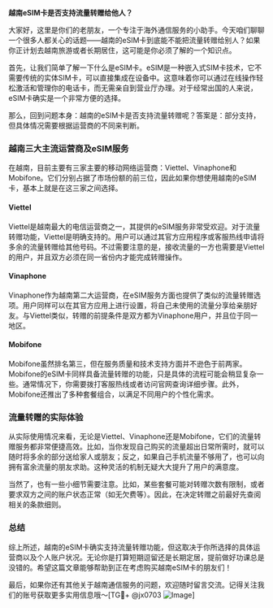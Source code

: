 **越南eSIM卡是否支持流量转赠给他人？**

大家好，这里是你们的老朋友，一个专注于海外通信服务的小助手。今天咱们聊聊一个很多人都关心的话题——越南的eSIM卡到底能不能把流量转赠给别人？如果你正计划去越南旅游或者长期居住，这可能是你必须了解的一个知识点。

首先，让我们简单了解一下什么是eSIM卡。eSIM是一种嵌入式SIM卡技术，它不需要传统的实体SIM卡，可以直接集成在设备中。这意味着你可以通过在线操作轻松激活和管理你的电话卡，而无需亲自到营业厅办理。对于经常出国的人来说，eSIM卡确实是一个非常方便的选择。

那么，回到问题本身：越南的eSIM卡是否支持流量转赠呢？答案是：部分支持，但具体情况需要根据运营商的不同来判断。

### 越南三大主流运营商及eSIM服务

在越南，目前主要有三家主要的移动网络运营商：Viettel、Vinaphone和Mobifone。它们分别占据了市场份额的前三位，因此如果你想使用越南的eSIM卡，基本上就是在这三家之间选择。

#### Viettel
Viettel是越南最大的电信运营商之一，其提供的eSIM服务非常受欢迎。对于流量转赠功能，Viettel是明确支持的。用户可以通过其官方应用程序或客服热线申请将多余的流量转赠给其他号码。不过需要注意的是，接收流量的一方也需要是Viettel的用户，并且双方必须在同一省份内才能完成转赠操作。

#### Vinaphone
Vinaphone作为越南第二大运营商，在eSIM服务方面也提供了类似的流量转赠选项。用户同样可以在其官方应用上进行设置，将自己未使用的流量分享给亲朋好友。与Viettel类似，转赠的前提条件是双方都为Vinaphone用户，并且位于同一地区。

#### Mobifone
Mobifone虽然排名第三，但在服务质量和技术支持方面并不逊色于前两家。Mobifone的eSIM卡同样具备流量转赠的功能，只是具体的流程可能会稍显复杂一些。通常情况下，你需要拨打客服热线或者访问官网查询详细步骤。此外，Mobifone还推出了多种套餐组合，以满足不同用户的个性化需求。

### 流量转赠的实际体验

从实际使用情况来看，无论是Viettel、Vinaphone还是Mobifone，它们的流量转赠服务都非常便捷高效。比如，当你发现自己购买的流量超出日常所需时，就可以随时将多余的部分送给家人或朋友；反之，如果自己手机流量不够用了，也可以向拥有富余流量的朋友求助。这种灵活的机制无疑大大提升了用户的满意度。

当然了，也有一些小细节需要注意。比如，某些套餐可能对转赠次数有限制，或者要求双方之间的账户状态正常（如无欠费等）。因此，在决定转赠之前最好先查阅相关的条款细则。

### 总结

综上所述，越南的eSIM卡确实支持流量转赠功能，但这取决于你所选择的具体运营商以及个人账户状况。无论你是打算短期逗留还是长期定居，提前做好功课总是没错的。希望这篇文章能够帮助到正在考虑购买越南eSIM卡的朋友们！

最后，如果你还有其他关于越南通信服务的问题，欢迎随时留言交流。记得关注我们的账号获取更多实用信息哦～[TG💪+ @jx0703 ![Image](https://github.com/user-attachments/assets/dbca1d08-cadb-493c-b0ec-ad6f7a83f270)]